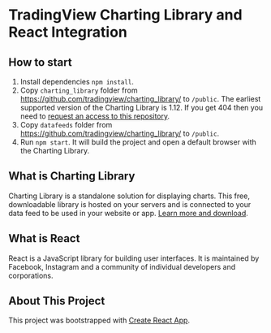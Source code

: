 # TradingView Charting Library and React Integration

## How to start

1. Install dependencies `npm install`.
1. Copy `charting_library` folder from https://github.com/tradingview/charting_library/ to `/public`. The earliest supported version of the Charting Library is 1.12. If you get 404 then you need to [request an access to this repository](https://www.tradingview.com/HTML5-stock-forex-bitcoin-charting-library/).
1. Copy `datafeeds` folder from https://github.com/tradingview/charting_library/ to `/public`.
1. Run `npm start`. It will build the project and open a default browser with the Charting Library.

## What is Charting Library

Charting Library is a standalone solution for displaying charts. This free, downloadable library is hosted on your servers and is connected to your data feed to be used in your website or app. [Learn more and download](https://www.tradingview.com/HTML5-stock-forex-bitcoin-charting-library/).

## What is React

React is a JavaScript library for building user interfaces. It is maintained by Facebook, Instagram and a community of individual developers and corporations.

## About This Project

This project was bootstrapped with [Create React App](https://github.com/facebookincubator/create-react-app).
